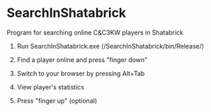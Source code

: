 # SearchInShatabrick
Program for searching online C&C3KW players in Shatabrick

1. Run SearchInShatabrick.exe (/SearchInShatabrick/bin/Release/)

2. Find a player online and press "finger down"

3. Switch to your browser by pressing Alt+Tab

4. View player's statistics

5. Press "finger up" (optional)

